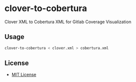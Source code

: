 # clover-to-cobertura

Clover XML to Cobertura XML for Gitlab Coverage Visualization

## Usage

```sh
clover-to-cobertura < clover.xml > cobertura.xml
```

## License

- [MIT License](http://www.opensource.org/licenses/mit-license.php)
